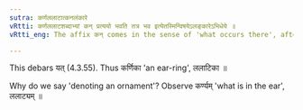```yaml
---
sutra: कर्णललाटात्कनलंकारे
vRtti: कर्णललाटशब्दाभ्यां कन् प्रत्ययो भवति तत्र भव इत्येतस्मिन्विषयेऽलङ्कारेऽभिधेये ॥
vRtti_eng: The affix कन् comes in the sense of 'what occurs there', after '_karna_' and '_lalat_', the word denoting an ornament.

---
```

This debars यत् (4.3.55). Thus कर्णिका 'an ear-ring', ललाटिका ॥

Why do we say 'denoting an ornament'? Observe कर्ण्यम्  'what is in the ear', ललाट्यम् ॥